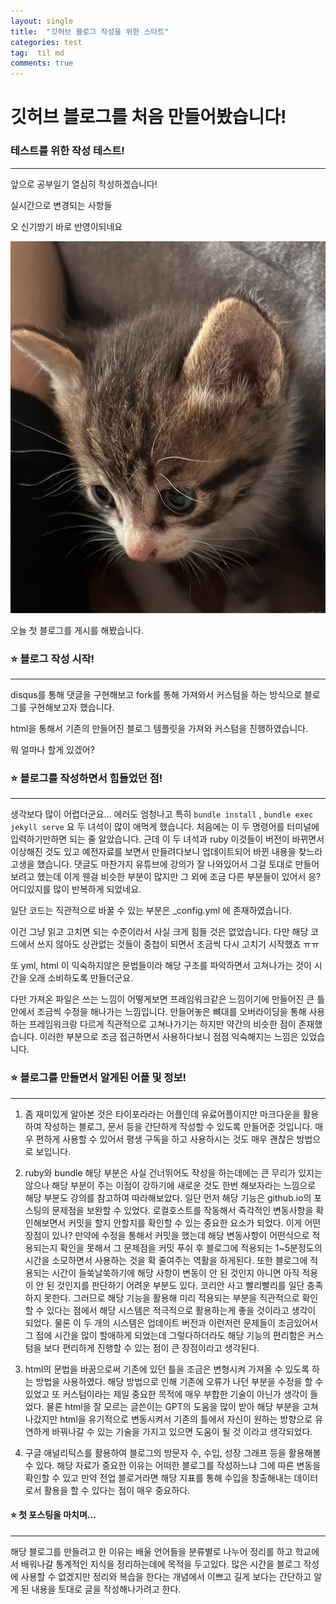 ```yaml
---
layout: single
title:  "깃허브 블로그 작성을 위한 스타트"
categories: test
tag:  til md
comments: true
---
```


# 깃허브 블로그를 처음 만들어봤습니다!

### 테스트를 위한 작성 테스트!

---

앞으로 공부일기 열심히 작성하겠습니다!

실시간으로 변경되는 사항들

오 신기방기 바로 반영이되네요

![부기애기때](../images2025-02-25-first/부기애기때.jpg)

오늘 첫 블로그를 게시를 해봤습니다.



### ⭐ 블로그 작성 시작!

---

disqus를 통해 댓글을 구현해보고 fork를 통해 가져와서 커스텀을 하는 방식으로 블로그를 구현해보고자 했습니다.

html을 통해서 기존의 만들어진 블로그 템플릿을 가져와 커스텀을 진행하였습니다.

뭐 얼마나 할게 있겠어?



### ⭐ 블로그를 작성하면서 힘들었던 점!

---

생각보다 많이 어렵더군요... 에러도 엄청나고 특히 `bundle install`  , `bundle exec jekyll serve` 요 두 녀석이 많이 애먹게 했습니다. 처음에는 이 두 명령어를 터미널에 입력하기만하면 되는 줄 알았습니다. 근데 이 두 녀석과 ruby 이것들이 버전이 바뀌면서 이상해진 것도 있고 예전자료를 보면서 만들려다보니 업데이트되어 바뀐 내용을 찾느라 고생을 했습니다. 댓글도 마찬가지 유튜브에 강의가 잘 나와있어서 그걸 토대로 만들어보려고 했는데 이게 웬걸 비슷한 부분이 많지만 그 외에 조금 다른 부분들이 있어서 응? 어디있지를 많이 반복하게 되었네요.

일단 코드는 직관적으로 바꿀 수 있는 부분은 _config.yml 에 존재하였습니다.

이건 그냥 읽고 고치면 되는 수준이라서 사실 크게 힘들 것은 없었습니다. 다만 해당 코드에서 쓰지 않아도 상관없는 것들이 중첩이 되면서 조금씩 다시 고치기 시작했죠 ㅠㅠ

또 yml, html 이 익숙하지않은 문법들이라 해당 구조를 파악하면서 고쳐나가는 것이 시간을 오래 소비하도록 만들더군요.

다만 가져온 파일은 쓰는 느낌이 어떻게보면 프레임워크같은 느낌이기에 만들어진 큰 틀안에서 조금씩 수정을 해나가는 느낌입니다. 만들어놓은 뼈대를 오버라이딩을 통해 사용하는 프레임워크랑 다르게 직관적으로 고쳐나가기는 하지만 약간의 비슷한 점이 존재했습니다. 이러한 부분으로 조금 접근하면서 사용하다보니 점점 익숙해지는 느낌은 있었습니다.



### ⭐ 블로그를 만들면서 알게된 어플 및 정보!

---

1. 좀 재미있게 알아본 것은 타이포라라는 어플인데 유료어플이지만 마크다운을 활용하여 작성하는 블로그, 문서 등을 간단하게 작성할 수 있도록 만들어준 것입니다. 매우 편하게 사용할 수 있어서 평생 구독을 하고 사용하시는 것도 매우 괜찮은 방법으로 보입니다.

2. ruby와 bundle 해당 부분은 사실 건너뛰어도 작성을 하는데에는 큰 무리가 있지는 않으나 해당 부분이 주는 이점이 강하기에 새로운 것도 한번 해보자라는 느낌으로 해당 부분도 강의를 참고하여 따라해보았다. 일단 먼저 해당 기능은 github.io의 포스팅의 문제점을 보완할 수 있었다. 로컬호스트를 작동해서 즉각적인 변동사항을 확인해보면서 커밋을 할지 안할지를 확인할 수 있는 중요한 요소가 되었다. 이게 어떤 장점이 있나? 만약에 수정을 통해서 커밋을 했는데 해당 변동사항이 어떤식으로 적용되는지 확인을 못해서 그 문제점을 커밋 푸쉬 후 블로그에 적용되는 1~5분정도의 시간을 소모하면서 사용하는 것을 확 줄여주는 역활을 하게된다. 또한 블로그에 적용되는 시간이 들쑥날쑥하기에 해당 사항이 변동이 안 된 것인지 아니면 아직 적용이 안 된 것인지를 판단하기 어려운 부분도 있다. 코리안 사고 빨리빨리를 일단 충족하지 못한다. 그러므로 해당 기능을 활용해 미리 적용되는 부분을 직관적으로 확인할 수 있다는 점에서 해당 시스템은 적극적으로 활용하는게 좋을 것이라고 생각이 되었다. 물론 이 두 개의 시스템은 업데이트 버전과 이런저런 문제들이 조금있어서 그 점에 시간을 많이 할애하게 되었는데 그렇다하더라도 해당 기능의 편리함은 커스텀을 보다 편리하게 진행할 수 있는 점이 큰 장점이라고 생각된다.

3.  html의 문법을 바꿈으로써 기존에 있던 틀을 조금은 변형시켜 가져올 수 있도록 하는 방법을 사용하였다. 해당 방법으로 인해 기존에 오류가 나던 부분을 수정을 할 수 있었고 또 커스텀이라는 제일 중요한 목적에 매우 부합한 기술이 아닌가 생각이 들었다. 물론 html을 잘 모르는 글쓴이는 GPT의 도움을 많이 받아 해당 부분을 고쳐나갔지만 html을 유기적으로 변동시켜서 기존의 틀에서 자신이 원하는 방향으로 유연하게 바꿔나갈 수 있는 기술을 가지고 있으면 도움이 될 것 이라고 생각되었다.

4.  구글 애널리틱스를 활용하여 블로그의 방문자 수, 수입, 성장 그래프 등을 활용해볼 수 있다. 해당 자료가 중요한 이유는 어떠한 블로그를 작성하느냐 그에 따른 변동을 확인할 수 있고 만약 전업 블로거라면 해당 지표를 통해 수입을 창출해내는 데이터로서 활용을 할 수 있다는 점이 매우 중요하다.  

   

#### ⭐ 첫 포스팅을 마치며...

---

해당 블로그를 만들려고 한 이유는 배울 언어들을 분류별로 나누어 정리를 하고 학교에서 배워나갈 통계적인 지식을 정리하는데에 목적을 두고있다. 많은 시간을 블로그 작성에 사용할 수 없겠지만 정리와 복습을 한다는 개념에서 이쁘고 길게 보다는 간단하고 알게 된 내용을 토대로 글을 작성해나가려고 한다.



